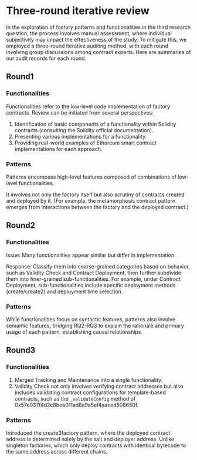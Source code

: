 # Three-round iterative review

In the exploration of factory patterns and functionalities in the third research question, the process involves manual assessment, where individual subjectivity may impact the effectiveness of the study. To mitigate this, we employed a three-round iterative auditing method, with each round involving group discussions among contract experts. Here are summaries of our audit records for each round.

## Round1

### Functionalities

Functionalities refer to the low-level code implementation of factory contracts. Review can be initiated from several perspectives:

1. Identification of basic components of a functionality within Solidity contracts (consulting the Solidity official documentation).
2. Presenting various implementations for a functionality.
3. Providing real-world examples of Ethereum smart contract implementations for each approach.

### Patterns

Patterns encompass high-level features composed of combinations of low-level functionalities.

It involves not only the factory itself but also scrutiny of contracts created and deployed by it. (For example, the metamorphosis contract pattern emerges from interactions between the factory and the deployed contract.)

## Round2

### Functionalities

Issue: Many functionalities appear similar but differ in implementation.

Response: Classify them into coarse-grained categories based on behavior, such as Validity Check and Contract Deployment, then further subdivide them into finer-grained sub-functionalities. For example, under Contract Deployment, sub-functionalities include specific deployment methods (create/create2) and deployment time selection.

### Patterns

While functionalities focus on syntactic features, patterns also involve semantic features, bridging RQ2-RQ3 to explain the rationale and primary usage of each pattern, establishing causal relationships.

## Round3

### Functionalities

1. Merged Tracking and Maintenance into a single functionality.
2. Validity Check not only involves verifying contract addresses but also includes validating contract configurations for template-based contracts, such as the `_validateConfig` method of 0x57e037f4d2c8bea011ad8a9a5af4aaeed508650f.

### Patterns

Introduced the create3factory pattern, where the deployed contract address is determined solely by the salt and deployer address. Unlike singleton factories, which only deploy contracts with identical bytecode to the same address across different chains.
